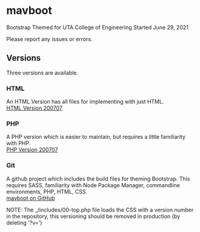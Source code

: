 # mavboot
Bootstrap Themed for UTA College of Engineering 
Started June 29, 2021

Please report any issues or errors.

## Versions 
Three versions are available.

### HTML
An HTML Version has all files for implementing with just HTML.  
[HTML Version 200707](https://github.com/ChrispyWood/mavboot/raw/master/___versions/mavboot_html_200707.zip)

### PHP
A PHP version which is easier to maintain, but requires a little familiarity with PHP.  
[PHP Version 200707](https://github.com/ChrispyWood/mavboot/raw/master/___versions/mavboot_php_200707.zip)

### Git
A github project which includes the build files for theming Bootstrap.  This requires SASS, familiarity with Node Package Manager, commandline environments, PHP, HTML, CSS.  
[mavboot on GitHub](https://github.com/ChrispyWood/mavboot/)  

NOTE: The _/includes/00-top.php file loads the CSS with a version number in the repository, this versioning should be removed in production (by deleting '?v=<?php echo rand(0,30000000);?>')
